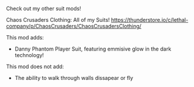 Check out my other suit mods!

Chaos Crusaders Clothing: All of my Suits!
https://thunderstore.io/c/lethal-company/p/ChaosCrusaders/ChaosCrusadersClothing/



This mod adds:
- Danny Phantom Player Suit, featuring emmisive glow in the dark technology!

This mod does not add:
- The ability to walk through walls dissapear or fly
